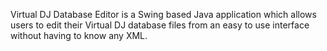 Virtual DJ Database Editor is a Swing based Java application which allows users to edit their Virtual DJ database files from an easy to use interface without having to know any XML.